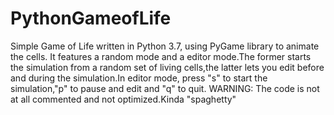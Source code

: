 # PythonGameofLife
Simple Game of Life written in Python 3.7, using PyGame library to animate the cells. It features a random mode and a editor
mode.The former starts the simulation from a random set of living cells,the latter lets you edit before and during the 
simulation.In editor mode, press "s" to start the simulation,"p" to pause and edit and "q" to quit.
WARNING: The code is not at all commented and not optimized.Kinda "spaghetty"


